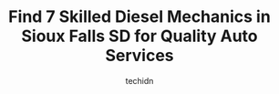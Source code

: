 ---
layout: ampstory
image: https://images.unsplash.com/photo-1627667928346-5fc86d099a5c?ixlib=rb-4.0.3&ixid=MnwxMjA3fDB8MHxwaG90by1wYWdlfHx8fGVufDB8fHx8&auto=format&fit=crop&w=640&h=853&q=80
author: techidn
featured: false
description: Experience the excellence of automotive service by visiting the 7 best Diesel Mechanic in Sioux Falls SD, USA. With their expertise, attention to detail, and commitment to customer satisfact
title: Find 7 Skilled Diesel Mechanics in Sioux Falls SD for Quality Auto Services
cover:
   title: Find 7 Skilled Diesel Mechanics in Sioux Falls SD for Quality Auto Services
   subtitle: Rickpate
   background: https://images.unsplash.com/photo-1627667928346-5fc86d099a5c?ixlib=rb-4.0.3&ixid=MnwxMjA3fDB8MHxwaG90by1wYWdlfHx8fGVufDB8fHx8&auto=format&fit=crop&w=640&h=853&q=80

pages: 
 - layout: thirds
   top: <h1>#1 Cars Trucks-N-More, Inc.</h1>
   bottom: "<p>The folks here took the time and effort to get me on my way, even though they are swamped with work. I happened to be from out of town with several hours of travel time a</p>"
   background: https://www.knot35.com/toplist/wp-content/uploads/2023/06/best-diesel-mechanic-1-in-sioux-falls-sd-1685839245.jpeg
   backgroundblur: true
 - layout: thirds
   top: <h1>#2 Interstate Power Systems</h1>
   bottom: "<p>801 East 54th St N, Sioux Falls, SD 57104, United States</p>"
   background: https://www.knot35.com/toplist/wp-content/uploads/2023/06/best-diesel-mechanic-2-in-sioux-falls-sd-1685839246.jpeg
   cta:
      link: https://www.knot35.com/toplist/find-7-skilled-diesel-mechanics-in-sioux-falls-sd-for-quality-auto-services/
      text: Find 7 Skilled Diesel Mechanics in Sioux Falls SD for Quality Auto Services
 - layout: thirds
   top: <h1>#3 Tonys Diesel Services Inc</h1>
   bottom: "<p>3400 Hovland Dr, Sioux Falls, SD 57107, United States</p>"
   background: https://www.knot35.com/toplist/wp-content/uploads/2023/06/best-diesel-mechanic-3-in-sioux-falls-sd-1685839246.jpeg
   cta:
      link: https://www.knot35.com/toplist/find-7-skilled-diesel-mechanics-in-sioux-falls-sd-for-quality-auto-services/
      text: Find 7 Skilled Diesel Mechanics in Sioux Falls SD for Quality Auto Services
 - layout: thirds
   top: <h1>#4 Speedco Truck Lube & Tires</h1>
   bottom: "<p>5305 N Cliff Ave, Sioux Falls, SD 57104, United States</p>"
   background: https://images.unsplash.com/photo-1488554378835-f7acf46e6c98?ixlib=rb-4.0.3&ixid=MnwxMjA3fDB8MHxwaG90by1wYWdlfHx8fGVufDB8fHx8&auto=format&fit=crop&w=640&h=853&q=80
   cta:
      link: https://www.knot35.com/toplist/find-7-skilled-diesel-mechanics-in-sioux-falls-sd-for-quality-auto-services/
      text: Find 7 Skilled Diesel Mechanics in Sioux Falls SD for Quality Auto Services
 - layout: thirds
   top: <h1>#5 Hoffman Diesel Services</h1>
   bottom: "<p>3908 N National Ave, Sioux Falls, SD 57104, United States</p>"
   background: https://images.unsplash.com/photo-1533998839656-76f5e4b2bccb?ixlib=rb-4.0.3&ixid=MnwxMjA3fDB8MHxwaG90by1wYWdlfHx8fGVufDB8fHx8&auto=format&fit=crop&w=640&h=853&q=80
   cta:
      link: https://www.knot35.com/toplist/find-7-skilled-diesel-mechanics-in-sioux-falls-sd-for-quality-auto-services/
      text: Find 7 Skilled Diesel Mechanics in Sioux Falls SD for Quality Auto Services
 - layout: thirds
   top: <h1>#6 Dakota Diesel Services Inc</h1>
   bottom: "<p>1313 E 52nd St N, Sioux Falls, SD 57104, United States</p>"
   background: https://images.unsplash.com/photo-1595364397663-fca4f075d796?ixlib=rb-4.0.3&ixid=MnwxMjA3fDB8MHxwaG90by1wYWdlfHx8fGVufDB8fHx8&auto=format&fit=crop&w=640&h=853&q=80
   cta:
      link: https://www.knot35.com/toplist/find-7-skilled-diesel-mechanics-in-sioux-falls-sd-for-quality-auto-services/
      text: Find 7 Skilled Diesel Mechanics in Sioux Falls SD for Quality Auto Services
 - layout: thirds
   top: <h1>#7 Inland Truck Parts & Service</h1>
   bottom: "<p>5508 Quarry Ave, Sioux Falls, SD 57104, United States</p>"
   background: https://images.unsplash.com/photo-1510906594845-bc082582c8cc?ixlib=rb-4.0.3&ixid=MnwxMjA3fDB8MHxwaG90by1wYWdlfHx8fGVufDB8fHx8&auto=format&fit=crop&w=640&h=853&q=80
   cta:
      link: https://www.knot35.com/toplist/find-7-skilled-diesel-mechanics-in-sioux-falls-sd-for-quality-auto-services/
      text: Find 7 Skilled Diesel Mechanics in Sioux Falls SD for Quality Auto Services
 - layout: thirds
   middle: Continue reading...
   background: https://images.unsplash.com/photo-1489694553447-4c9339da310d?ixlib=rb-4.0.3&ixid=MnwxMjA3fDB8MHxwaG90by1wYWdlfHx8fGVufDB8fHx8&auto=format&fit=crop&w=640&h=853&q=80
   cta:
      link: https://www.knot35.com/toplist/find-7-skilled-diesel-mechanics-in-sioux-falls-sd-for-quality-auto-services/
      text: Find 7 Skilled Diesel Mechanics in Sioux Falls SD for Quality Auto Services
      
---